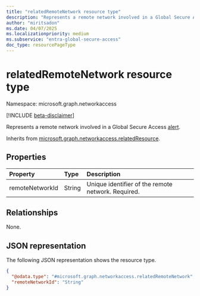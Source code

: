 ```yaml
---
title: "relatedRemoteNetwork resource type"
description: "Represents a remote network involved in a Global Secure Access alert."
author: "miritsadon"
ms.date: 04/07/2025
ms.localizationpriority: medium
ms.subservice: "entra-global-secure-access"
doc_type: resourcePageType
---
```


# relatedRemoteNetwork resource type

Namespace: microsoft.graph.networkaccess

[!INCLUDE [beta-disclaimer](../../includes/beta-disclaimer.md)]

Represents a remote network involved in a Global Secure Access [alert](../resources/networkaccess-alert.md).

Inherits from [microsoft.graph.networkaccess.relatedResource](../resources/networkaccess-relatedresource.md).

## Properties
|Property|Type|Description|
|:---|:---|:---|
|remoteNetworkId|String|Unique identifier of the remote network. Required.|

## Relationships
None.

## JSON representation
The following JSON representation shows the resource type.
<!-- {
  "blockType": "resource",
  "@odata.type": "microsoft.graph.networkaccess.relatedRemoteNetwork"
}
-->
``` json
{
  "@odata.type": "#microsoft.graph.networkaccess.relatedRemoteNetwork",
  "remoteNetworkId": "String"
}
```
